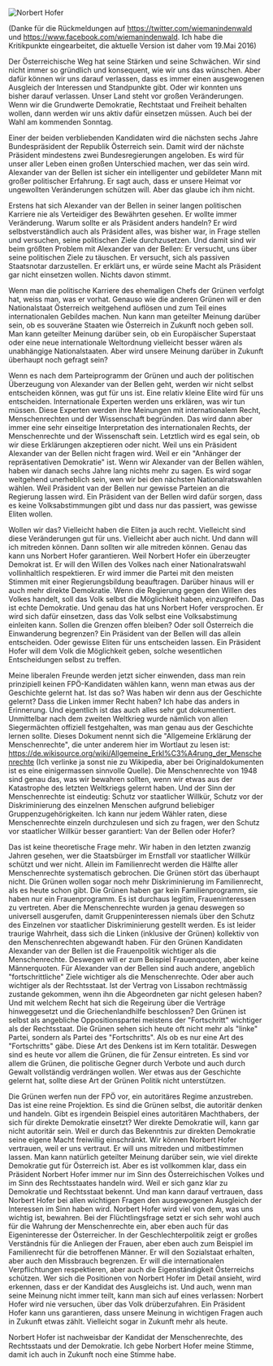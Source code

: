 ![Norbert Hofer](http://res.cloudinary.com/ontore/image/upload/c_scale,w_820/v1463584815/d7578d15820f71d97a1e4fd1805a3141__fpoe-kandidat-s1260_jpg_1370480_1164_y8eqii.jpg)

(Danke für die Rückmeldungen auf <https://twitter.com/wiemanindenwald> und <https://www.facebook.com/wiemanindenwald>. Ich habe die Kritikpunkte eingearbeitet, die aktuelle Version ist daher vom 19.Mai 2016)

Der Österreichische Weg hat seine Stärken und seine Schwächen. Wir sind nicht immer so gründlich und konsequent, wie wir uns das wünschen. Aber dafür können wir uns darauf verlassen, dass es immer einen ausgewogenen Ausgleich der Interessen und Standpunkte gibt. Oder wir konnten uns bisher darauf verlassen. Unser Land steht vor großen Veränderungen. Wenn wir die Grundwerte Demokratie, Rechtstaat und Freiheit behalten wollen, dann werden wir uns aktiv dafür einsetzen müssen. Auch bei der Wahl am kommenden Sonntag.

Einer der beiden verbliebenden Kandidaten wird die nächsten sechs Jahre Bundespräsident der Republik Österreich sein. Damit wird der nächste Präsident mindestens zwei Bundesregierungen angeloben. Es wird für unser aller Leben einen großen Unterschied machen, wer das sein wird. Alexander van der Bellen ist sicher ein intelligenter und gebildeter Mann mit großer politischer Erfahrung. Er sagt auch, dass er unsere Heimat vor ungewollten Veränderungen schützen will. Aber das glaube ich ihm nicht.

Erstens hat sich Alexander van der Bellen in seiner langen politischen Karriere nie als Verteidiger des Bewährten gesehen. Er wollte immer Veränderung. Warum sollte er als Präsident anders handeln? Er wird selbstverständlich auch als Präsident alles, was bisher war, in Frage stellen und versuchen, seine politischen Ziele durchzusetzen. Und damit sind wir beim größten Problem mit Alexander van der Bellen: Er versucht, uns über seine politischen Ziele zu täuschen. Er versucht, sich als passiven Staatsnotar darzustellen. Er erklärt uns, er würde seine Macht als Präsident gar nicht einsetzen wollen. Nichts davon stimmt.

Wenn man die politische Karriere des ehemaligen Chefs der Grünen verfolgt hat, weiss man, was er vorhat. Genauso wie die anderen Grünen will er den Nationalstaat Österreich weitgehend auflösen und zum Teil eines internationalen Gebildes machen. Nun kann man geteilter Meinung darüber sein, ob es souveräne Staaten wie Österreich in Zukunft noch geben soll. Man kann geteilter Meinung darüber sein, ob ein Europäischer Superstaat oder eine neue internationale Weltordnung vielleicht besser wären als unabhängige Nationalstaaten. Aber wird unsere Meinung darüber in Zukunft überhaupt noch gefragt sein?

Wenn es nach dem Parteiprogramm der Grünen und auch der politischen Überzeugung von Alexander van der Bellen geht, werden wir nicht selbst entscheiden können, was gut für uns ist. Eine relativ kleine Elite wird für uns entscheiden. Internationale Experten werden uns erklären, was wir tun müssen. Diese Experten werden ihre Meinungen mit internationalem Recht, Menschenrechten und der Wissenschaft begründen. Das wird dann aber immer eine sehr einseitige Interpretation des internationalen Rechts, der Menschenrechte und der Wissenschaft sein. Letztlich wird es egal sein, ob wir diese Erklärungen akzeptieren oder nicht. Weil uns ein Präsident Alexander van der Bellen nicht fragen wird. Weil er ein "Anhänger der repräsentativen Demokratie" ist. Wenn wir Alexander van der Bellen wählen, haben wir danach sechs Jahre lang nichts mehr zu sagen. Es wird sogar weitgehend unerheblich sein, wen wir bei den nächsten Nationalratswahlen wählen. Weil Präsident van der Bellen nur gewisse Parteien an die Regierung lassen wird. Ein Präsident van der Bellen wird dafür sorgen, dass es keine Volksabstimmungen gibt und dass nur das passiert, was gewisse Eliten wollen.

Wollen wir das? Vielleicht haben die Eliten ja auch recht. Vielleicht sind diese Veränderungen gut für uns. Vielleicht aber auch nicht. Und dann will ich mitreden können. Dann sollten wir alle mitreden können. Genau das kann uns Norbert Hofer garantieren. Weil Norbert Hofer ein überzeugter Demokrat ist. Er will den Willen des Volkes nach einer Nationalratswahl vollinhaltlich respektieren. Er wird immer die Partei mit den meisten Stimmen mit einer Regierungsbildung beauftragen. Darüber hinaus will er auch mehr direkte Demokratie. Wenn die Regierung gegen den Willen des Volkes handelt, soll das Volk selbst die Möglichkeit haben, einzugreifen. Das ist echte Demokratie. Und genau das hat uns Norbert Hofer versprochen. Er wird sich dafür einsetzen, dass das Volk selbst eine Volksabstimung einleiten kann. Sollen die Grenzen offen bleiben? Oder soll Österreich die Einwanderung begrenzen? Ein Präsident van der Bellen will das allein entscheiden. Oder gewisse Eliten für uns entscheiden lassen. Ein Präsident Hofer will dem Volk die Möglichkeit geben, solche wesentlichen Entscheidungen selbst zu treffen.

Meine liberalen Freunde werden jetzt sicher einwenden, dass man rein prinzipiell keinen FPÖ-Kandidaten wählen kann, wenn man etwas aus der Geschichte gelernt hat. Ist das so? Was haben wir denn aus der Geschichte gelernt? Dass die Linken immer Recht haben? Ich habe das anders in Erinnerung. Und eigentlich ist das auch alles sehr gut dokumentiert. Unmittelbar nach dem zweiten Weltkrieg wurde nämlich von allen Siegermächten offiziell festgehalten, was man genau aus der Geschichte lernen sollte. Dieses Dokument nennt sich die "Allgemeine Erklärung der Menschenrechte", die unter anderem hier im Wortlaut zu lesen ist: <https://de.wikisource.org/wiki/Allgemeine_Erkl%C3%A4rung_der_Menschenrechte> (Ich verlinke ja sonst nie zu Wikipedia, aber bei Originaldokumenten ist es eine einigermassen sinnvolle Quelle). Die Menschenrechte von 1948 sind genau das, was wir bewahren sollten, wenn wir etwas aus der Katastrophe des letzten Weltkriegs gelernt haben. Und der Sinn der Menschenrechte ist eindeutig: Schutz vor staatlicher Willkür, Schutz vor der Diskriminierung des einzelnen Menschen aufgrund beliebiger Gruppenzugehörigkeiten. Ich kann nur jedem Wähler raten, diese Menschenrechte einzeln durchzulesen und sich zu fragen, wer den Schutz vor staatlicher Willkür besser garantiert: Van der Bellen oder Hofer?

Das ist keine theoretische Frage mehr. Wir haben in den letzten zwanzig Jahren gesehen, wer die Staatsbürger im Ernstfall vor staatlicher Willkür schützt und wer nicht. Allein im Familienrecht werden die Hälfte aller Menschenrechte systematisch gebrochen. Die Grünen stört das überhaupt nicht. Die Grünen wollen sogar noch mehr Diskriminierung im Familienrecht, als es heute schon gibt. Die Grünen haben gar kein Familienprogramm, sie haben nur ein Frauenprogramm. Es ist durchaus legitim, Fraueninteressen zu vertreten. Aber die Menschenrechte wurden ja genau deswegen so universell ausgerufen, damit Gruppeninteressen niemals über den Schutz des Einzelnen vor staatlicher Diskriminierung gestellt werden. Es ist leider traurige Wahrheit, dass sich die Linken (inklusive der Grünen) kollektiv von den Menschenrechten abgewandt haben. Für den Grünen Kandidaten Alexander van der Bellen ist die Frauenpolitik wichtiger als die Menschenrechte. Deswegen will er zum Beispiel Frauenquoten, aber keine Männerquoten. Für Alexander van der Bellen sind auch andere, angeblich "fortschrittliche" Ziele wichtiger als die Menschenrechte. Oder aber auch wichtiger als der Rechtsstaat. Ist der Vertrag von Lissabon rechtmässig zustande gekommen, wenn ihn die Abgeordneten gar nicht gelesen haben? Und mit welchem Recht hat sich die Regeirung über die Verträge hinweggesetzt und die Griechenlandhilfe beschlossen? Den Grünen ist selbst als angebliche Oppositionspartei meistens der "Fortschritt" wichtiger als der Rechtsstaat. Die Grünen sehen sich heute oft nicht mehr als "linke" Partei, sondern als Partei des "Fortschritts". Als ob es nur eine Art des "Fortschritts" gäbe. Diese Art des Denkens ist im Kern totalitär. Deswegen sind es heute vor allem die Grünen, die für Zensur eintreten. Es sind vor allem die Grünen, die politische Gegner durch Verbote und auch durch Gewalt vollständig verdrängen wollen. Wer etwas aus der Geschichte gelernt hat, sollte diese Art der Grünen Politik nicht unterstützen.

Die Grünen werfen nun der FPÖ vor, ein autoritäres Regime anzustreben. Das ist eine reine Projektion. Es sind die Grünen selbst, die autoritär denken und handeln. Gibt es irgendein Beispiel eines autoritären Machthabers, der sich für direkte Demokratie einsetzt? Wer direkte Demokratie will, kann gar nicht autoritär sein. Weil er durch das Bekenntnis zur direkten Demokratie seine eigene Macht freiwillig einschränkt. Wir können Norbert Hofer vertrauen, weil er uns vertraut. Er will uns mitreden und mitbestimmen lassen. Man kann natürlich geteilter Meinung darüber sein, wie viel direkte Demokratie gut für Österreich ist. Aber es ist vollkommen klar, dass ein Präsident Norbert Hofer immer nur im Sinn des Österreichischen Volkes und im Sinn des Rechtsstaates handeln wird. Weil er sich ganz klar zu Demokratie und Rechtsstaat bekennt. Und man kann darauf vertrauen, dass Norbert Hofer bei allen wichtigen Fragen den ausgewogenen Ausgleich der Interessen im Sinn haben wird. Norbert Hofer wird viel von dem, was uns wichtig ist, bewahren. Bei der Flüchtlingsfrage setzt er sich sehr wohl auch für die Wahrung der Menschenrechte ein, aber eben auch für das Eigeninteresse der Österreicher. In der Geschlechterpolitik zeigt er großes Verständnis für die Anliegen der Frauen, aber eben auch zum Beispiel im Familienrecht für die betroffenen Männer. Er will den Sozialstaat erhalten, aber auch den Missbrauch begrenzen. Er will die internationalen Verpflichtungen respektieren, aber auch die Eigenständigkeit Österreichs schützen. Wer sich die Positionen von Norbert Hofer im Detail ansieht, wird erkennen, dass er der Kandidat des Ausgleichs ist. Und auch, wenn man seine Meinung nicht immer teilt, kann man sich auf eines verlassen: Norbert Hofer wird nie versuchen, über das Volk drüberzufahren. Ein Präsident Hofer kann uns garantieren, dass unsere Meinung in wichtigen Fragen auch in Zukunft etwas zählt. Vielleicht sogar in Zukunft mehr als heute.

Norbert Hofer ist nachweisbar der Kandidat der Menschenrechte, des Rechtsstaats und der Demokratie. Ich gebe Norbert Hofer meine Stimme, damit ich auch in Zukunft noch eine Stimme habe.
